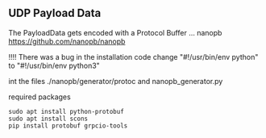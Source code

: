 ## UDP Payload Data

The PayloadData gets encoded with a Protocol Buffer ... nanopb
https://github.com/nanopb/nanopb

!!!! There was a bug in the installation code 
change 
"#!/usr/bin/env python"
to 
"#!/usr/bin/env python3"

int the files ./nanopb/generator/protoc and nanopb_generator.py

required packages

```
sudo apt install python-protobuf
sudo apt install scons
pip install protobuf grpcio-tools

```

